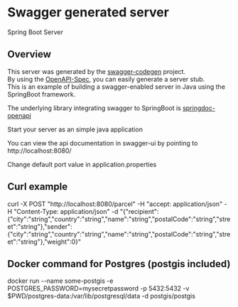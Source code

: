 # Swagger generated server

Spring Boot Server 


## Overview  
This server was generated by the [swagger-codegen](https://github.com/swagger-api/swagger-codegen) project.  
By using the [OpenAPI-Spec](https://github.com/swagger-api/swagger-core), you can easily generate a server stub.  
This is an example of building a swagger-enabled server in Java using the SpringBoot framework.

The underlying library integrating swagger to SpringBoot is [springdoc-openapi](https://github.com/springdoc/springdoc-openapi)

Start your server as an simple java application  

You can view the api documentation in swagger-ui by pointing to  
http://localhost:8080/  

Change default port value in application.properties

## Curl example
curl -X POST "http://localhost:8080/parcel" -H "accept: application/json" -H "Content-Type: application/json" -d "{\"recipient\":{\"city\":\"string\",\"country\":\"string\",\"name\":\"string\",\"postalCode\":\"string\",\"street\":\"string\"},\"sender\":{\"city\":\"string\",\"country\":\"string\",\"name\":\"string\",\"postalCode\":\"string\",\"street\":\"string\"},\"weight\":0}"

## Docker command for Postgres (postgis included)
docker run --name some-postgis -e POSTGRES_PASSWORD=mysecretpassword -p 5432:5432 -v $PWD/postgres-data:/var/lib/postgresql/data -d postgis/postgis